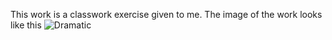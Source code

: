 This work is a classwork exercise given to me.
The image of the work looks like this 
![Dramatic](image/salem.jpg)
